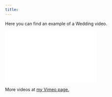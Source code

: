 ```yaml
---
title:
---
```


Here you can find an example of a Wedding video.

<iframe src="//player.vimeo.com/video/163420194?title=0&amp;byline=0&amp;portrait=0" frameborder="0" width="300" height="170" webkitallowfullscreen mozallowfullscreen allowfullscreen></iframe>

More videos at [my Vimeo page.](http://vimeo.com/fabriziotappero)  
